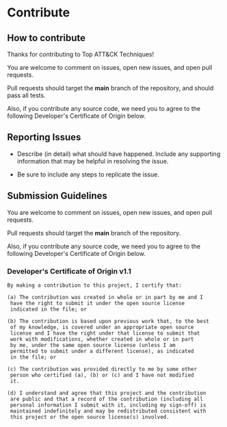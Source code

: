# Contribute

## How to contribute

Thanks for contributing to Top ATT&CK Techniques!

You are welcome to comment on issues, open new issues, and open pull requests.

Pull requests should target the **main** branch of the repository, and should pass all tests.

Also, if you contribute any source code, we need you to agree to the following Developer's Certificate of
Origin below.

## Reporting Issues

* Describe (in detail) what should have happened. Include any supporting information that may be helpful in
  resolving the issue.

* Be sure to include any steps to replicate the issue.

## Submission Guidelines

You are welcome to comment on issues, open new issues, and open pull requests.

Pull requests should target the **main** branch of the repository.

Also, if you contribute any source code, we need you to agree to the following Developer's Certificate of
Origin below.

### Developer's Certificate of Origin v1.1

```
By making a contribution to this project, I certify that:

(a) The contribution was created in whole or in part by me and I
 have the right to submit it under the open source license
 indicated in the file; or

(b) The contribution is based upon previous work that, to the best
 of my knowledge, is covered under an appropriate open source
 license and I have the right under that license to submit that
 work with modifications, whether created in whole or in part
 by me, under the same open source license (unless I am
 permitted to submit under a different license), as indicated
 in the file; or

(c) The contribution was provided directly to me by some other
 person who certified (a), (b) or (c) and I have not modified
 it.

(d) I understand and agree that this project and the contribution
 are public and that a record of the contribution (including all
 personal information I submit with it, including my sign-off) is
 maintained indefinitely and may be redistributed consistent with
 this project or the open source license(s) involved.
```
